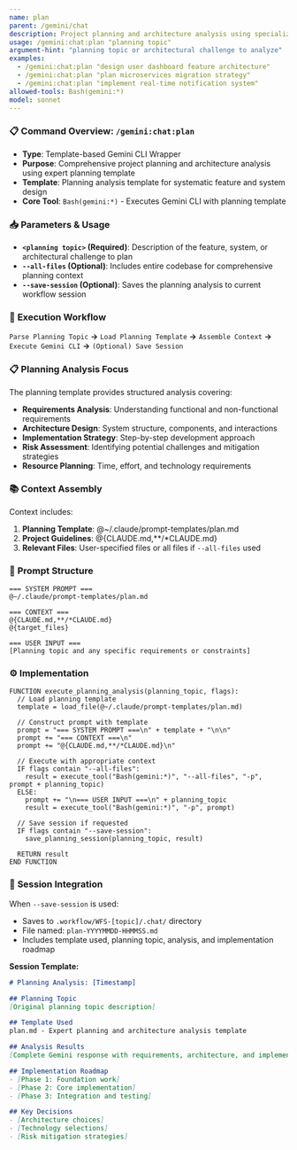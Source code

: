 ```yaml
---
name: plan
parent: /gemini/chat
description: Project planning and architecture analysis using specialized template
usage: /gemini:chat:plan "planning topic"
argument-hint: "planning topic or architectural challenge to analyze"
examples:
  - /gemini:chat:plan "design user dashboard feature architecture"
  - /gemini:chat:plan "plan microservices migration strategy"
  - /gemini:chat:plan "implement real-time notification system"
allowed-tools: Bash(gemini:*)
model: sonnet
---
```


### 📋 **Command Overview: `/gemini:chat:plan`**

-   **Type**: Template-based Gemini CLI Wrapper
-   **Purpose**: Comprehensive project planning and architecture analysis using expert planning template
-   **Template**: Planning analysis template for systematic feature and system design
-   **Core Tool**: `Bash(gemini:*)` - Executes Gemini CLI with planning template

### 📥 **Parameters & Usage**

-   **`<planning topic>` (Required)**: Description of the feature, system, or architectural challenge to plan
-   **`--all-files` (Optional)**: Includes entire codebase for comprehensive planning context
-   **`--save-session` (Optional)**: Saves the planning analysis to current workflow session

### 🔄 **Execution Workflow**

`Parse Planning Topic` **->** `Load Planning Template` **->** `Assemble Context` **->** `Execute Gemini CLI` **->** `(Optional) Save Session`

### 📋 **Planning Analysis Focus**

The planning template provides structured analysis covering:
- **Requirements Analysis**: Understanding functional and non-functional requirements
- **Architecture Design**: System structure, components, and interactions
- **Implementation Strategy**: Step-by-step development approach
- **Risk Assessment**: Identifying potential challenges and mitigation strategies
- **Resource Planning**: Time, effort, and technology requirements

### 📚 **Context Assembly**

Context includes:
1. **Planning Template**: @~/.claude/prompt-templates/plan.md
2. **Project Guidelines**: @{CLAUDE.md,**/*CLAUDE.md}
3. **Relevant Files**: User-specified files or all files if `--all-files` used

### 📝 **Prompt Structure**

```
=== SYSTEM PROMPT ===
@~/.claude/prompt-templates/plan.md

=== CONTEXT ===
@{CLAUDE.md,**/*CLAUDE.md}
@{target_files}

=== USER INPUT ===
[Planning topic and any specific requirements or constraints]
```

### ⚙️ **Implementation**

```pseudo
FUNCTION execute_planning_analysis(planning_topic, flags):
  // Load planning template
  template = load_file(@~/.claude/prompt-templates/plan.md)
  
  // Construct prompt with template
  prompt = "=== SYSTEM PROMPT ===\n" + template + "\n\n"
  prompt += "=== CONTEXT ===\n"
  prompt += "@{CLAUDE.md,**/*CLAUDE.md}\n"
  
  // Execute with appropriate context
  IF flags contain "--all-files":
    result = execute_tool("Bash(gemini:*)", "--all-files", "-p", prompt + planning_topic)
  ELSE:
    prompt += "\n=== USER INPUT ===\n" + planning_topic
    result = execute_tool("Bash(gemini:*)", "-p", prompt)
  
  // Save session if requested
  IF flags contain "--save-session":
    save_planning_session(planning_topic, result)
  
  RETURN result
END FUNCTION
```

### 💾 **Session Integration**

When `--save-session` is used:
- Saves to `.workflow/WFS-[topic]/.chat/` directory
- File named: `plan-YYYYMMDD-HHMMSS.md`
- Includes template used, planning topic, analysis, and implementation roadmap

**Session Template:**
```markdown
# Planning Analysis: [Timestamp]

## Planning Topic
[Original planning topic description]

## Template Used
plan.md - Expert planning and architecture analysis template

## Analysis Results
[Complete Gemini response with requirements, architecture, and implementation plan]

## Implementation Roadmap
- [Phase 1: Foundation work]
- [Phase 2: Core implementation]
- [Phase 3: Integration and testing]

## Key Decisions
- [Architecture choices]
- [Technology selections]
- [Risk mitigation strategies]
```